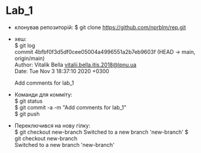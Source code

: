 # Lab_1
- клонував репозиторій: $ git clone https://github.com/nprblm/rep.git
- хеш:  
        $ git log  
        commit 4bfbf0f3d5df0cee05004a4996551a2b7eb9603f (HEAD -> main, origin/main)  
        Author: Vitalik Bella <vitalii.bella.itis.2018@lpnu.ua>  
        Date:   Tue Nov 3 18:37:10 2020 +0300  
    
    Add comments for lab_1  

- Команди для комміту:  
        $ git status  
        $ git commit -a -m "Add comments for lab_1"  
        $ git push  
- Переключився на нову гілку:  
    $ git checkout new-branch
    Switched to a new branch 'new-branch'
    $ git checkout new-branch  
    Switched to a new branch 'new-branch'    
    
